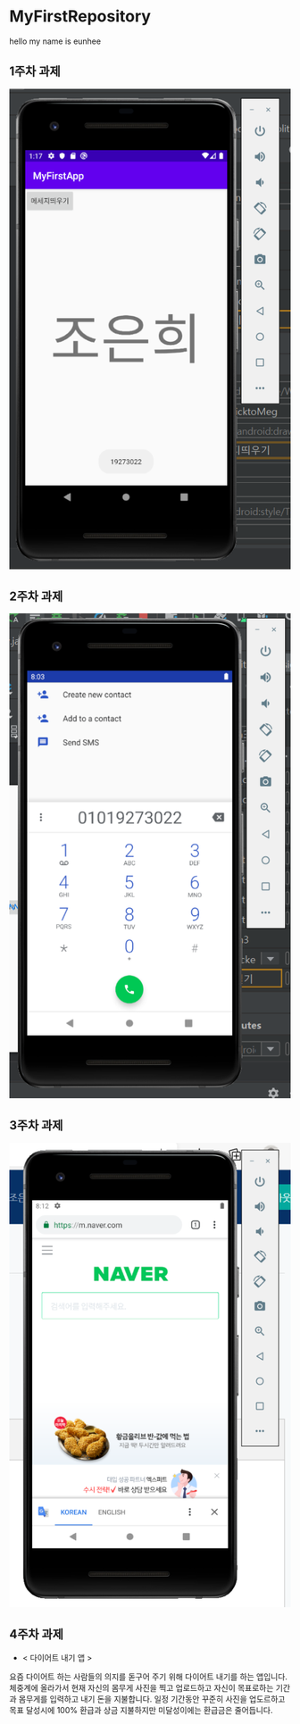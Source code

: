 # MyFirstRepository

hello my name is eunhee

## 1주차 과제
<img width="" height="" src="./png/2주차 과제.png"></img>

## 2주차 과제
<img width="" height="" src="./Png/3주차 과제.png"></img>

## 3주차 과제
<img width="" height="" src="./Png/3주차 과제 -1.png"></img>

## 4주차 과제

- < 다이어트 내기 앱 >

요즘 다이어트 하는 사람들의 의지를 돋구어 주기 위해 다이어트 내기를 하는 앱입니다.
체중계에 올라가서 현재 자신의 몸무게 사진을 찍고 업로드하고 자신이 목표로하는 기간과 몸무게를 입력하고 내기 돈을 지불합니다.
일정 기간동안 꾸준히 사진을 업도르하고 목표 달성시에 100% 환급과 상금 지불하지만 미달성이에는 환급금은 줄어듭니다.

